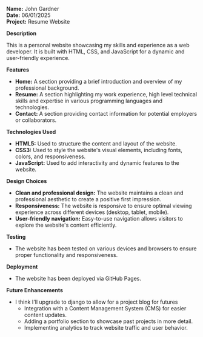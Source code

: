 
**Name:** John Gardner  
**Date:** 06/01/2025  
**Project:** Resume Website


**Description**

This is a personal website showcasing my skills and experience as a web developer. It is built with HTML, CSS, and JavaScript for a dynamic and user-friendly experience.

**Features**

* **Home:** A section providing a brief introduction and overview of my professional background.
* **Resume:** A section highlighting my work experience, high level technical skills and expertise in various programming languages and technologies.
* **Contact:** A section providing contact information for potential employers or collaborators.

**Technologies Used**

* **HTML5:** Used to structure the content and layout of the website.
* **CSS3:** Used to style the website's visual elements, including fonts, colors, and responsiveness.
* **JavaScript:** Used to add interactivity and dynamic features to the website.

**Design Choices**

* **Clean and professional design:** The website maintains a clean and professional aesthetic to create a positive first impression.
* **Responsiveness:** The website is responsive to ensure optimal viewing experience across different devices (desktop, tablet, mobile).
* **User-friendly navigation:** Easy-to-use navigation allows visitors to explore the website's content efficiently.

**Testing**

* The website has been tested on various devices and browsers to ensure proper functionality and responsiveness.

**Deployment**

* The website has been deployed via GitHub Pages.

**Future Enhancements**

* I think I'll upgrade to django to allow for a project blog for futures
    * Integration with a Content Management System (CMS) for easier content updates.
    * Adding a portfolio section to showcase past projects in more detail.
    * Implementing analytics to track website traffic and user behavior.